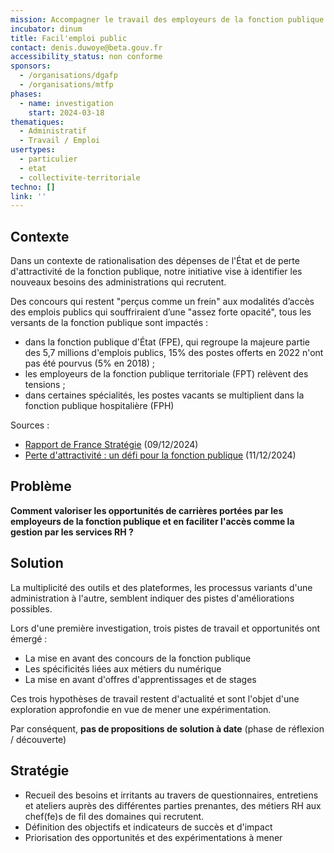 ```yaml
---
mission: Accompagner le travail des employeurs de la fonction publique
incubator: dinum
title: Facil'emploi public
contact: denis.duwoye@beta.gouv.fr
accessibility_status: non conforme
sponsors:
  - /organisations/dgafp
  - /organisations/mtfp
phases:
  - name: investigation
    start: 2024-03-18
thematiques:
  - Administratif
  - Travail / Emploi
usertypes:
  - particulier
  - etat
  - collectivite-territoriale
techno: []
link: ''
---
```

## Contexte

Dans un contexte de rationalisation des dépenses de l'État et de perte d'attractivité de la fonction publique, notre initiative vise à identifier les nouveaux besoins des administrations qui recrutent.

Des concours qui restent "perçus comme un frein" aux modalités d’accès des emplois publics qui souffriraient d’une "assez forte opacité", tous les versants de la fonction publique sont impactés :

*   dans la fonction publique d'État (FPE), qui regroupe la majeure partie des 5,7 millions d'emplois publics, 15% des postes offerts en 2022 n'ont pas été pourvus (5% en 2018) ;
*   les employeurs de la fonction publique territoriale (FPT) relèvent des tensions ;
*   dans certaines spécialités, les postes vacants se multiplient dans la fonction publique hospitalière (FPH)

Sources :

*   [Rapport de France Stratégie](https://www.strategie.gouv.fr/publications/travailler-fonction-publique-defi-de-lattractivite) (09/12/2024)
*   [Perte d'attractivité : un défi pour la fonction publique](https://www.vie-publique.fr/en-bref/296544-fonction-publique-des-pistes-pour-ameliorer-son-attractivite) (11/12/2024)


## Problème

**Comment valoriser les opportunités de carrières portées par les employeurs de la fonction publique et en faciliter l'accès comme la gestion par les services RH ?**

## Solution

La multiplicité des outils et des plateformes, les processus variants d'une administration à l'autre, semblent indiquer des pistes d'améliorations possibles.

Lors d'une première investigation, trois pistes de travail et opportunités ont émergé :

*   La mise en avant des concours de la fonction publique
*   Les spécificités liées aux métiers du numérique
*   La mise en avant d'offres d'apprentissages et de stages

Ces trois hypothèses de travail restent d'actualité et sont l'objet d'une exploration approfondie en vue de mener une expérimentation.

Par conséquent, **pas de propositions de solution à date** (phase de réflexion / découverte)

## Stratégie

*   Recueil des besoins et irritants au travers de questionnaires, entretiens et ateliers auprès des différentes parties prenantes, des métiers RH aux chef(fe)s de fil des domaines qui recrutent.
*   Définition des objectifs et indicateurs de succès et d'impact
*   Priorisation des opportunités et des expérimentations à mener
